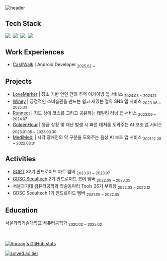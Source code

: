 ![header](https://capsule-render.vercel.app/api?type=waving&color=0:94B1FF,100:FADADD&height=200&section=header&text=Haeun%20Lee&fontSize=80&animation=twinkling)

## Tech Stack

<p>
  <img src="https://img.shields.io/badge/Android-3DDC84?style=flat-square&logo=android&logoColor=white">&nbsp 
  <img src="https://img.shields.io/badge/Kotlin-7F52FF?style=flat-square&logo=kotlin&logoColor=white">&nbsp 
  <img src="https://img.shields.io/badge/Java-007396?style=flat-square&logo=Java&logoColor=white">&nbsp 
  <img src="https://img.shields.io/badge/Git-f05030?style=flat-square&logo=Git&logoColor=white"/></a> &nbsp
</p>

## Work Experiences 

- [CashWalk](https://cashwalk.com/) | Android Developer <sub>2025.02 ~</sub>

## Projects 

- [LoveMarker](https://github.com/LoveMarker/LoveMarker-Android) | 장소 기반 연인 간의 추억 아카이빙 앱 서비스 <sub>2024.03 ~ 2024.12</sub>
- [Winey](https://github.com/team-winey/Winey-AOS) | 긍정적인 소비습관을 만드는 쉽고 재밌는 절약 SNS 앱 서비스 <sub>2023.06 ~ 2025.03</sub>
- [Runnect](https://github.com/Runnect/Runnect-Android) | 지도 상에 코스를 그리고 공유하는 데일리 러닝 앱 서비스 <sub>2023.09 ~ 2024.07</sub>
- [GoldenHour](https://github.com/gdsc-seoultech/GoldenHour_Android) | 응급 상황 및 재난 발생 시 빠른 대처를 도와주는 AI 보조 앱 서비스 <sub>2023.01.05 ~ 2023.03.30</sub>
- [MediMedi](https://github.com/leeeha/MediMedi_Android) | 시각 장애인의 약 구분을 도와주는 음성 AI 보조 앱 서비스 <sub>2021.12.28 ~ 2022.03.31</sub>

## Activities 

- [SOPT](https://sopt.org/) 32기 안드로이드 파트 멤버 <sub>2023.03 ~ 2023.07</sub>
- [GDSC Seoultech](https://gdsc-seoultech.github.io/) 2기 안드로이드 코어 멤버 <sub>2022.09 ~ 2023.05</sub>
- 서울과기대 컴퓨터공학과 학술동아리 Tools 26기 부회장 <sub>2022.03 ~ 2022.12</sub>
- GDSC Seoultech 1기 안드로이드 멤버 <sub>2021.09 ~ 2022.05</sub>

## Education

서울과학기술대학교 컴퓨터공학과 <sub>2020.02 ~ 2025.02</sub>

<br>

[![Anurag's GitHub stats](https://github-readme-stats.vercel.app/api?username=leeeha&theme=flag-india&show_icons=true)](https://github.com/anuraghazra/github-readme-stats) 

[![solved.ac tier](http://mazassumnida.wtf/api/pastel/generate_badge?boj=jxlhe46)](https://solved.ac/jxlhe46)
